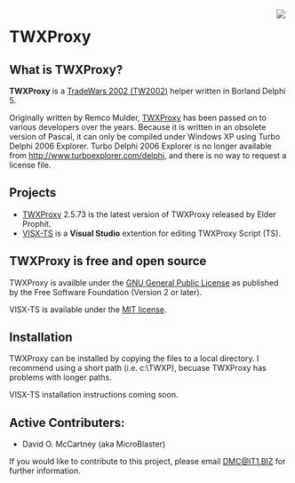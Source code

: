 <img src="https://github.com/MicroBlaster/TWXProxy/blob/master/Source/VisualTS/VisualTS.png" style="float: right;margin-right: 7px;margin-top: 7px;" />


# TWXProxy
## What is TWXProxy?

**TWXProxy** is a [TradeWars 2002 (TW2002)](http://www.eisonline.com) helper written in Borland Delphi 5.

Originally written by Remco Mulder, [TWXProxy](https://github.com/erikh/twxproxy) has been passed on to various developers over the years. Because it is written in an obsolete version of Pascal, it can only be compiled under Windows XP using Turbo Delphi 2006 Explorer. Turbo Delphi 2006 Explorer is no longer available from http://www.turboexplorer.com/delphi, and there is no way to request a license file.

## Projects

* [TWXProxy](https://github.com/MicroBlaster/TWXProxy/Source/TWXProxy) 2.5.73 is the latest version of TWXProxy released by Elder Prophit.
* [VISX-TS](https://github.com/MicroBlaster/TWXProxy/Source/VSIX-TS) is a **Visual Studio** extention for editing TWXProxy Script (TS).

## TWXProxy is free and open source

TWXProxy is availble under the [GNU General Public License](https://www.gnu.org/licenses/old-licenses/gpl-2.0.en.html) as published by the Free Software Foundation (Version 2 or later).

VISX-TS is available under the [MIT license](https://github.com/MicroBlaster/TWXProxy/blob/master/LICENSE.md).

## Installation

TWXProxy can be installed by copying the files to a local directory. I recommend using a short path (i.e. c:\TWXP), becuase TWXProxy has problems with longer paths.

VISX-TS installation instructions coming soon.

## Active Contributers:

* David O. McCartney (aka MicroBlaster)

If you would like to contribute to this project, please email DMC@IT1.BIZ for further information.

